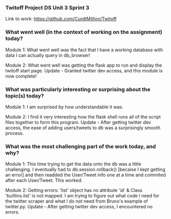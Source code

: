 ### Twitoff Project DS Unit 3 Sprint 3
Link to work:  https://github.com/CurdtMillion/Twitoff

### What went well (in the context of working on the assignment) today?
Module 1:  What went well was the fact that I have a working database with data I can actually query in db_browser!

Module 2:  What went well was getting the flask app to run and display the twitoff start page.
Update - Granted twitter dev access, and this module is now complete!



### What was particularly interesting or surprising about the topic(s) today?
Module 1:  I am surprised by how understandable it was.

Module 2:  I find it very interesting how the flask shell runs all of the script files together to form this program.
Update - After getting twitter dev access, the ease of adding users/tweets to db was a surprisingly smooth process.


### What was the most challenging part of the work today, and why?
Module 1:  This time trying to get the data onto the db was a little challenging. I eventually had to db.session.rollback() [becaise I kept getting an error] and
then readded the User/Tweet info one at a time and commited after each User/Tweet. This worked.

Module 2:  Getting errors: 'list' object has no attribute 'id' & Class 'builtins.list' is not mapped. I am trying to figure out what code I need for the twitter scraper and what I do not need from Bruno's example of twitter.py.
Update - After getting twitter dev access, I encountered no errors.  